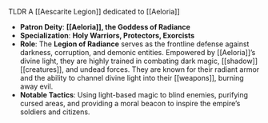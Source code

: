 TLDR
A [[Aescarite Legion]] dedicated to [[Aeloria]]

- **Patron Deity**: **[[Aeloria]], the Goddess of Radiance**
- **Specialization**: **Holy Warriors, Protectors, Exorcists**
- **Role**: The **Legion of Radiance** serves as the frontline defense against darkness, corruption, and demonic entities. Empowered by [[Aeloria]]’s divine light, they are highly trained in combating dark magic, [[shadow]] [[creatures]], and undead forces. They are known for their radiant armor and the ability to channel divine light into their [[weapons]], burning away evil.
- **Notable Tactics**: Using light-based magic to blind enemies, purifying cursed areas, and providing a moral beacon to inspire the empire’s soldiers and citizens.